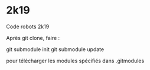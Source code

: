 # 2k19
Code robots 2k19

Après git clone, faire :

git submodule init
git submodule update

pour télécharger les modules spécifiés dans .gitmodules
